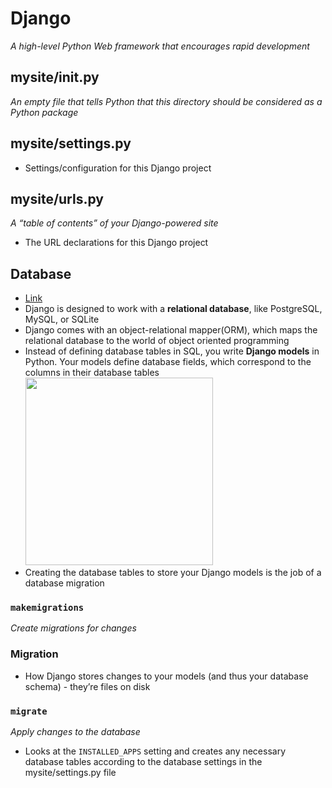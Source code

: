 # Django
_A high-level Python Web framework that encourages rapid development_

## mysite/__init__.py
_An empty file that tells Python that this directory should be considered as a Python package_

## mysite/settings.py
- Settings/configuration for this Django project

## mysite/urls.py
_A “table of contents” of your Django-powered site_
- The URL declarations for this Django project

## Database
- [Link](https://realpython.com/django-migrations-a-primer/)
- Django is designed to work with a **relational database**, like PostgreSQL, MySQL, or SQLite
- Django comes with an object-relational mapper(ORM), which maps the relational database to the world of object oriented programming
- Instead of defining database tables in SQL, you write **Django models** in Python. Your models define database fields, which correspond to the columns in their database tables
  <img src="https://files.realpython.com/media/model_to_schema.4e4b8506dc26.png" height="300px">
- Creating the database tables to store your Django models is the job of a database migration

### `makemigrations`
_Create migrations for changes_

### Migration
- How Django stores changes to your models (and thus your database schema) - they’re files on disk

### `migrate`
_Apply changes to the database_
- Looks at the `INSTALLED_APPS` setting and creates any necessary database tables according to the database settings in the mysite/settings.py file

